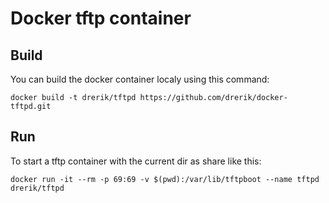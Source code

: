 # Docker tftp container

## Build
You can build the docker container localy using this command:

```
docker build -t drerik/tftpd https://github.com/drerik/docker-tftpd.git
```

## Run
To start a tftp container with the current dir as share like this:
 
```
docker run -it --rm -p 69:69 -v $(pwd):/var/lib/tftpboot --name tftpd drerik/tftpd
```
